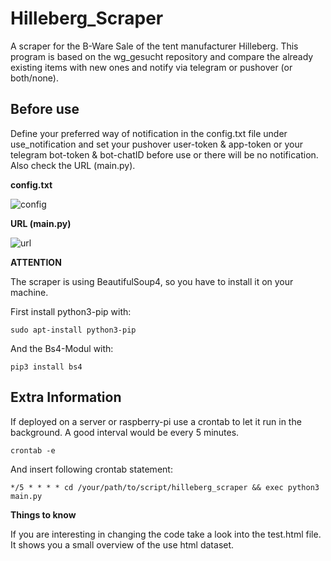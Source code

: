 # Hilleberg_Scraper
A scraper for the B-Ware Sale of the tent manufacturer Hilleberg.
This program is based on the wg_gesucht repository and compare the already existing items with new ones and notify via telegram or pushover (or both/none).

## Before use ##
Define your preferred way of notification in the config.txt file under use_notification and set your pushover user-token & app-token or your telegram bot-token & bot-chatID before use or there will be no notification. Also check the URL (main.py).


**config.txt**

![config](https://user-images.githubusercontent.com/55713049/71785761-c36da780-3003-11ea-99b2-eeb8a87aed50.png)


**URL (main.py)**

![url](https://user-images.githubusercontent.com/55713049/71785790-22332100-3004-11ea-82ed-b13ead70419b.png)


**ATTENTION** 

The scraper is using BeautifulSoup4, so you have to install it on your machine.

First install python3-pip with:

```
sudo apt-install python3-pip
```

And the Bs4-Modul with:
```
pip3 install bs4
```

## Extra Information ##
If deployed on a server or raspberry-pi use a crontab to let it run in the background.
A good interval would be every 5 minutes.

```
crontab -e
```
And insert following crontab statement:
```
*/5 * * * * cd /your/path/to/script/hilleberg_scraper && exec python3 main.py
```


**Things to know**

If you are interesting in changing the code take a look into the test.html file.
It shows you a small overview of the use html dataset.
